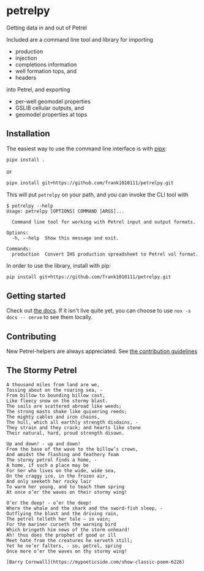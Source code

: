 # petrelpy

Getting data in and out of Petrel

Included are a command line tool and library for importing

- production
- injection
- completions information
- well formation tops, and
- headers

into Petrel, and exporting

- per-well geomodel properties
- GSLIB cellular outputs, and
- geomodel properties at tops

## Installation

The easiest way to use the command line interface is with
[pipx](https://pypa.github.io/pipx/):

```sh
pipx install .
```

or

```sh
pipx install git+https://github.com/frank1010111/petrelpy.git
```

This will put `petrelpy` on your path, and you can invoke the CLI tool with

```
$ petrelpy --help
Usage: petrelpy [OPTIONS] COMMAND [ARGS]...

  Command line tool for working with Petrel input and output formats.

Options:
  -h, --help  Show this message and exit.

Commands:
  production  Convert IHS production spreadsheet to Petrel vol format.
```

In order to use the library, install with pip:

```sh
pip install git+https://github.com/frank1010111/petrelpy.git
```

## Getting started

Check out [the docs](https://petrelpy.readthedocs.io). If it isn't live quite
yet, you can choose to use `nox -s docs -- serve` to see them locally.

## Contributing

New Petrel-helpers are always appreciated. See
[the contribution guidelines](CONTRIBUTING.md)

## The Stormy Petrel

    A thousand miles from land are we,
    Tossing about on the roaring sea, -
    From billow to bounding billow cast,
    Like fleecy snow on the stormy blast.
    The sails are scattered abroad like weeds;
    The strong masts shake like quivering reeds;
    The mighty cables and iron chains,
    The hull, which all earthly strength disdains, -
    They strain and they crack; and hearts like stone
    Their natural, hard, proud strength disown.

    Up and down! - up and down!
    From the base of the wave to the billow’s crown,
    And amidst the flashing and feathery foam
    The stormy petrel finds a home, -
    A home, if such a place may be
    For her who lives on the wide, wide sea,
    On the craggy ice, in the frozen air,
    And only seeketh her rocky lair
    To warm her young, and to teach them spring
    At once o’er the waves on their stormy wing!

    O’er the deep! - o’er the deep!
    Where the whale and the shark and the sword-fish sleep, -
    Outflying the blast and the driving rain,
    The petrel telleth her tale — in vain;
    For the mariner curseth the warning bird
    Which bringeth him news of the storm unheard!
    Ah! thus does the prophet of good or ill
    Meet hate from the creatures he serveth still;
    Yet he ne’er falters, - so, petrel, spring
    Once more o’er the waves on thy stormy wing!

    [Barry Cornwall](https://mypoeticside.com/show-classic-poem-6226)
